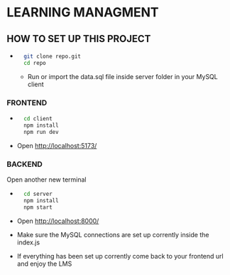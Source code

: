 # LEARNING MANAGMENT

## HOW TO SET UP THIS PROJECT

- ```bash
    git clone repo.git
    cd repo
  ```
  - Run or import the data.sql file inside server folder in your MySQL client

### FRONTEND

- ```bash
    cd client
    npm install
    npm run dev
  ```
- Open <a href="http://localhost:5173/" >http://localhost:5173/</a>

### BACKEND
  Open another new terminal

- ```bash
    cd server
    npm install
    npm start
  ```
- Open <a href="http://localhost:5173/" >http://localhost:8000/</a>
- Make sure the MySQL connections are set up corrently inside the index.js

- If everything has been set up corrently come back to your frontend url and enjoy the LMS




  
